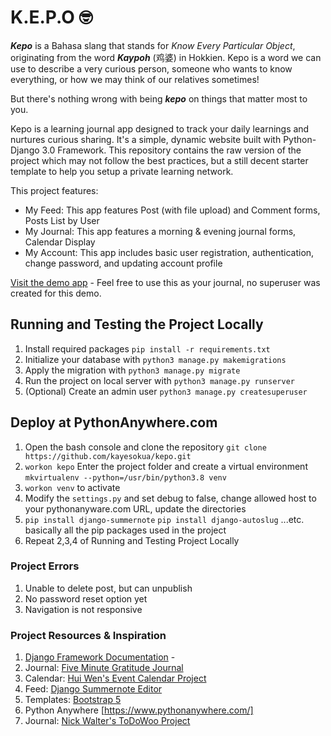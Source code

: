 # K.E.P.O 🤓

***Kepo*** is a Bahasa slang that stands for *Know Every Particular Object*, originating from the word ***Kaypoh*** (鸡婆) in Hokkien.
Kepo is a word we can use to describe a very curious person, someone who wants to know everything, or how we may think of our relatives sometimes!

But there's nothing wrong with being ***kepo*** on things that matter most to you.

Kepo is a learning journal app designed to track your daily learnings and nurtures curious sharing.
It's a simple, dynamic website built with Python-Django 3.0 Framework. This repository contains the raw version of the project which may not follow the best practices, but a still decent starter template to help you setup a private learning network.

This project features:
 - My Feed: This app features Post (with file upload) and Comment forms, Posts List by User
 - My Journal: This app features a morning & evening journal forms, Calendar Display
 - My Account: This app includes basic user registration, authentication, change password, and updating account profile
 
 [Visit the demo app](http://kepo.pythonanywhere.com/) - Feel free to use this as your journal, no superuser was created for this demo.
 
## Running and Testing the Project Locally
1. Install required packages `pip install -r requirements.txt`
2. Initialize your database with `python3 manage.py makemigrations`
3. Apply the migration with `python3 manage.py migrate`
4. Run the project on local server with `python3 manage.py runserver`
5. (Optional) Create an admin user `python3 manage.py createsuperuser`

## Deploy at PythonAnywhere.com
1. Open the bash console and clone the repository `git clone https://github.com/kayesokua/kepo.git`
2. `workon kepo` Enter the project folder and create a virtual environment `mkvirtualenv --python=/usr/bin/python3.8 venv`
3. `workon venv` to activate
4. Modify the `settings.py` and set debug to false, change allowed host to your pythonanyware.com URL, update the directories
5. `pip install django-summernote` `pip install django-autoslug` ...etc. basically all the pip packages used in the project
6. Repeat 2,3,4 of Running and Testing Project Locally

### Project Errors
1. Unable to delete post, but can unpublish
2. No password reset option yet
3. Navigation is not responsive

### Project Resources & Inspiration
1. [Django Framework Documentation](https://www.djangoproject.com/) - 
2. Journal: [Five Minute Gratitude Journal](https://play.google.com/store/apps/details?id=com.intelligentchange.fiveminutejournal&hl=de&gl=US)
3. Calendar: [Hui Wen's Event Calendar Project](https://www.huiwenteo.com/normal/2018/07/24/django-calendar.html)
4. Feed: [Django Summernote Editor](https://github.com/summernote/django-summernote)
5. Templates: [Bootstrap 5](https://getbootstrap.com/docs/5.0/examples/)
6. Python Anywhere [https://www.pythonanywhere.com/]
7. Journal: [Nick Walter's ToDoWoo Project](https://github.com/zappycode/django-api-todowoo)

